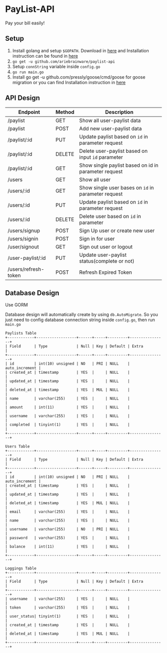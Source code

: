 # PayList-API

Pay your bill easily!

## Setup 

1. Install golang and setup `$GOPATH`. Download in [here](https://golang.org/dl/) and Installation instruction can be found in [here](https://golang.org/doc/install)
2. `go get -u github.com/ariebrainware/paylist-api`
3. Setup `connString`  variable inside `config.go`
4. `go run main.go`
5. Install go get -u github.com/pressly/goose/cmd/goose for goose migration or you can find Installation instruction in [here](https://github.com/pressly/goose)

## API Design

| Endpoint              | Method | Description                                           |
| ---------------       | ------ | ----------------------------------------------------- |
| /paylist              | GET    | Show all user-paylist data                            |
| /paylist              | POST   | Add new user-paylist data                             |
| /paylist/:id          | PUT    | Update paylist based on `id` in parameter request     |
| /paylist/:id          | DELETE | Delete user-paylist based on input `id` parameter     |
| /paylist/:id          | GET    | Show single paylist based on id in parameter request  |
| /users                | GET    | Show all user                                         |
| /users/:id            | GET    | Show single user bases on `id` in parameter request   |
| /users/:id            | PUT    | Update paylist based on `id` in parameter request     |
| /users/:id            | DELETE | Delete user based on `id` in parameter                |
| /users/signup         | POST   | Sign Up user or create new user                       |
| /users/signin         | POST   | Sign in for user                                      |
| /user/signout         | GET    | Sign out user or logout                               |
| /user-paylist/:id     | PUT    | Update user-paylist status(complete or not)           |
| /users/refresh-token  | POST   | Refresh Expired Token                                 |


## Database Design

Use GORM

Database design will automatically create by using `db.AutoMigrate`. So you just need to config database connection string inside `config.go`, then run `main.go`


```
Paylists Table
+------------+------------------+------+-----+---------+----------------+
| Field      | Type             | Null | Key | Default | Extra          |
+------------+------------------+------+-----+---------+----------------+
| id         | int(10) unsigned | NO   | PRI | NULL    | auto_increment |
| created_at | timestamp        | YES  |     | NULL    |                |
| updated_at | timestamp        | YES  |     | NULL    |                |
| deleted_at | timestamp        | YES  | MUL | NULL    |                |
| name       | varchar(255)     | YES  |     | NULL    |                |
| amount     | int(11)          | YES  |     | NULL    |                |
| username   | varchar(255)     | YES  |     | NULL    |                |
| completed  | tinyint(1)       | YES  |     | NULL    |                |
+------------+------------------+------+-----+---------+----------------+
```

```
Users Table
+------------+------------------+------+-----+---------+----------------+
| Field      | Type             | Null | Key | Default | Extra          |
+------------+------------------+------+-----+---------+----------------+
| id         | int(10) unsigned | NO   | PRI | NULL    | auto_increment |
| created_at | timestamp        | YES  |     | NULL    |                |
| updated_at | timestamp        | YES  |     | NULL    |                |
| deleted_at | timestamp        | YES  | MUL | NULL    |                |
| email      | varchar(255)     | YES  |     | NULL    |                |
| name       | varchar(255)     | YES  |     | NULL    |                |
| username   | varchar(255)     | NO   | PRI | NULL    |                |
| password   | varchar(255)     | YES  |     | NULL    |                |
| balance    | int(11)          | YES  |     | NULL    |                |
+------------+------------------+------+-----+---------+----------------+
```

```
Loggings Table
+------------+------------------+------+-----+---------+----------------+
| Field      | Type             | Null | Key | Default | Extra          |
+------------+------------------+------+-----+---------+----------------+
| username   | varchar(255)     | YES  |     | NULL    |                |
| token      | varchar(255)     | YES  |     | NULL    |                |
| user_status| tinyint(1)       | YES  |     | NULL    |                |
| created_at | timestamp        | YES  |     | NULL    |                |
| deleted_at | timestamp        | YES  | MUL | NULL    |                |
+------------+------------------+------+-----+---------+----------------+
```